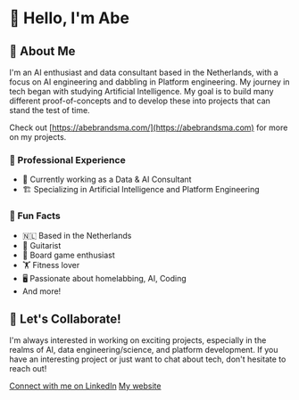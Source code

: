 # 👋 Hello, I'm Abe

## 🚀 About Me
I'm an AI enthusiast and data consultant based in the Netherlands, with a focus on AI engineering and dabbling in Platform engineering. My journey in tech began with studying Artificial Intelligence. My goal is to build many different proof-of-concepts and to develop these into projects that can stand the test of time.

Check out [https://abebrandsma.com/](https://abebrandsma.com) for more on my projects.

### 🔧 Professional Experience
- 💼 Currently working as a Data & AI Consultant
- 🏗️ Specializing in Artificial Intelligence and Platform Engineering

### 🌟 Fun Facts
- 🇳🇱 Based in the Netherlands
- 🎸 Guitarist
- 🎲 Board game enthusiast
- 🏋️ Fitness lover
- 🖥️ Passionate about homelabbing, AI, Coding
- And more!

## 🤝 Let's Collaborate!

I'm always interested in working on exciting projects, especially in the realms of AI, data engineering/science, and platform development. If you have an interesting project or just want to chat about tech, don't hesitate to reach out!

[Connect with me on LinkedIn](https://www.linkedin.com/in/abe-brandsma-25171597/)
[My website](https://abebrandsma.com)
